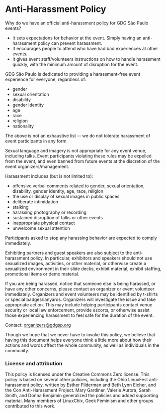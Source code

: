 # Anti-Harassment Policy

Why do we have an official anti-harassment policy for GDG São Paulo events?

- It sets expectations for behavior at the event. Simply having an anti-harassment policy can prevent harassment.
- It encourages people to attend who have had bad experiences at other events.
- It gives event staff/volunteers instructions on how to handle harassment quickly, with the minimum amount of disruption for the event.

GDG São Paulo is dedicated to providing a harassment-free event experience for everyone, regardless of:

- gender
- sexual orientation
- disability
- gender identity
- age
- race
- religion
- nationality

The above is not an exhaustive list -- we do not tolerate harassment of event participants in any form.

Sexual language and imagery is not appropriate for any event venue, including talks. Event participants violating these rules may be expelled from the event, and even banned from future events at the discretion of the event organizers/management.

Harassment includes (but is not limited to):
- offensive verbal comments related to gender, sexual orientation, disability, gender identity, age, race, religion
- the use or display of sexual images in public spaces
- deliberate intimidation
- stalking
- harassing photography or recording
- sustained disruption of talks or other events
- inappropriate physical contact
- unwelcome sexual attention

Participants asked to stop any harassing behavior are expected to comply immediately.

Exhibiting partners and guest speakers are also subject to the anti-harassment policy. In particular, exhibitors and speakers should not use sexualized images, activities, or other material, or otherwise create a sexualized environment in their slide decks, exhibit material, exhibit staffing, promotional items or demo material.

If you are being harassed, notice that someone else is being harassed, or have any other concerns, please contact an organizer or event volunteer immediately. Organizers and event volunteers may be identified by t-shirts or special badges/lanyards. Organizers will investigate the issue and take appropriate action. This may include helping participants contact venue security or local law enforcement, provide escorts, or otherwise assist those experiencing harassment to feel safe for the duration of the event.

Contact: organizers@gdgsp.org

Though we hope that we never have to invoke this policy, we believe that having this document helps everyone think a little more about how their actions and words affect the whole community, as well as individuals in the community.

### License and attribution

This policy is licensed under the Creative Commons Zero license. This policy is based on several other policies, including the Ohio LinuxFest anti-harassment policy, written by Esther Filderman and Beth Lynn Eicher, and the Con Anti-Harassment Project. Mary Gardiner, Valerie Aurora, Sarah Smith, and Donna Benjamin generalized the policies and added supporting material. Many members of LinuxChix, Geek Feminism and other groups contributed to this work.


 

